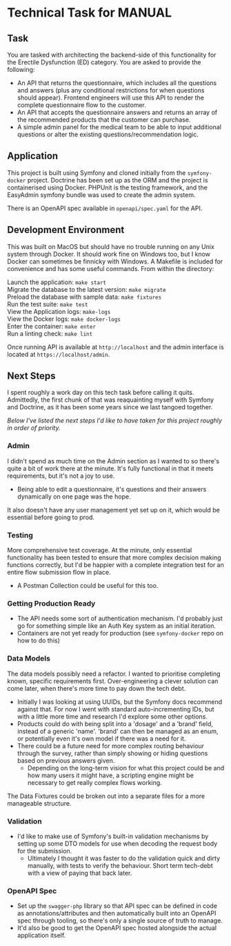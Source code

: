 # Technical Task for MANUAL

## Task

You are tasked with architecting the backend-side of this functionality for the Erectile Dysfunction (ED) category. You are asked to provide the following:
- An API that returns the questionnaire, which includes all the questions and answers (plus any conditional restrictions for when questions should appear). Frontend engineers will use this API to render the complete questionnaire flow to the customer.
- An API that accepts the questionnaire answers and returns an array of the recommended products that the customer can purchase.
- A simple admin panel for the medical team to be able to input additional questions or alter the existing questions/recommendation logic.

## Application

This project is built using Symfony and cloned initially from the `symfony-docker` project. Doctrine has been set up as the ORM and the project is containerised using Docker. PHPUnit is the testing framework, and the EasyAdmin symfony bundle was used to create the admin system. 

There is an OpenAPI spec available in `openapi/spec.yaml` for the API.

## Development Environment

This was built on MacOS but should have no trouble running on any Unix system through Docker. It should work fine on Windows too, but I know Docker can sometimes be finnicky with Windows. A Makefile is included for convenience and has some useful commands. From within the directory:

Launch the application: `make start`  
Migrate the database to the latest version: `make migrate`  
Preload the database with sample data: `make fixtures`  
Run the test suite: `make test`  
View the Application logs: `make-logs`  
View the Docker logs: `make docker-logs`  
Enter the container: `make enter`  
Run a linting check: `make lint`

Once running API is available at `http://localhost` and the admin interface is located at `https://localhost/admin`.

## Next Steps

I spent roughly a work day on this tech task before calling it quits. Admittedly, the first chunk of that was reaquainting myself with Symfony and Doctrine, as it has been some years since we last tangoed together.

*Below I've listed the next steps I'd like to have taken for this project roughly in order of priority.*

### Admin
I didn't spend as much time on the Admin section as I wanted to so there's quite a bit of work there at the minute. It's fully functional in that it meets requirements, but it's not a joy to use.
- Being able to edit a questionnaire, it's questions and their answers dynamically on one page was the hope.

It also doesn't have any user management yet set up on it, which would be essential before going to prod.

### Testing

More comprehensive test coverage. At the minute, only essential functionality has been tested to ensure that more complex decision making functions correctly, but I'd be happier with a complete integration test for an entire flow submission flow in place. 
- A Postman Collection could be useful for this too.

### Getting Production Ready
- The API needs some sort of authentication mechanism. I'd probably just go for something simple like an Auth Key system as an initial iteration.
- Containers are not yet ready for production (see `symfony-docker` repo on how to do this)

### Data Models
The data models possibly need a refactor. I wanted to prioritise completing known, specific requirements first. Over-engineering a clever solution can come later, when there's more time to pay down the tech debt.
- Initially I was looking at using UUIDs, but the Symfony docs recommend against that. For now I went with standard auto-incrementing IDs, but with a little more time and research I'd explore some other options.
- Products could do with being split into a 'dosage' and a 'brand' field, instead of a generic 'name'. 'brand' can then be managed as an enum, or potentially even it's own model if there was a need for it.
- There could be a future need for more complex routing behaviour through the survey, rather than simply showing or hiding questions based on previous answers given. 
  - Depending on the long-term vision for what this project could be and how many users it might have, a scripting engine might be necessary to get really complex flows working.

The Data Fixtures could be broken out into a separate files for a more manageable structure.

### Validation
- I'd like to make use of Symfony's built-in validation mechanisms by setting up some DTO models for use when decoding the request body for the submission. 
  - Ultimately I thought it was faster to do the validation quick and dirty manually, with tests to verify the behaviour. Short term tech-debt with a view of paying that back later.

### OpenAPI Spec
- Set up the `swagger-php` library so that API spec can be defined in code as annotations/attributes and then automatically built into an OpenAPI spec through tooling, so there's only a single source of truth to manage.
- It'd also be good to get the OpenAPI spec hosted alongside the actual application itself.
